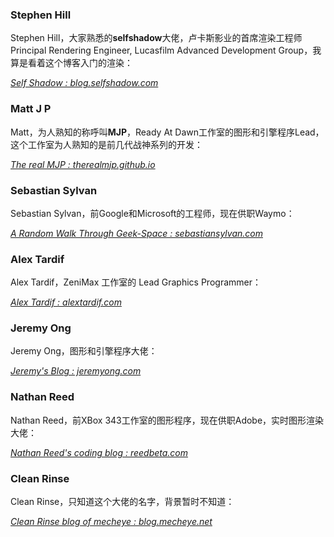 
### Stephen Hill

Stephen Hill，大家熟悉的**selfshadow**大佬，卢卡斯影业的首席渲染工程师 Principal Rendering Engineer, Lucasfilm Advanced Development Group，我算是看着这个博客入门的渲染：

_[Self Shadow : blog.selfshadow.com](https://link.zhihu.com/?target=https%3A//blog.selfshadow.com/)_

### Matt J P

Matt，为人熟知的称呼叫**MJP**，Ready At Dawn工作室的图形和引擎程序Lead，这个工作室为人熟知的是前几代战神系列的开发：

_[The real MJP : therealmjp.github.io](https://link.zhihu.com/?target=https%3A//therealmjp.github.io/posts/)_

### Sebastian Sylvan

Sebastian Sylvan，前Google和Microsoft的工程师，现在供职Waymo：

_[A Random Walk Through Geek-Space : sebastiansylvan.com](https://link.zhihu.com/?target=https%3A//www.sebastiansylvan.com/)_

### Alex Tardif

Alex Tardif，ZeniMax 工作室的 Lead Graphics Programmer：

_[Alex Tardif : alextardif.com](https://link.zhihu.com/?target=https%3A//alextardif.com/eden.html)_

### Jeremy Ong

Jeremy Ong，图形和引擎程序大佬：

_[Jeremy's Blog : jeremyong.com](https://link.zhihu.com/?target=https%3A//www.jeremyong.com/)_

### Nathan Reed

Nathan Reed，前XBox 343工作室的图形程序，现在供职Adobe，实时图形渲染大佬：

_[Nathan Reed's coding blog : reedbeta.com](https://link.zhihu.com/?target=https%3A//www.reedbeta.com/)_

### Clean Rinse

Clean Rinse，只知道这个大佬的名字，背景暂时不知道：

_[Clean Rinse blog of mecheye : blog.mecheye.net](https://link.zhihu.com/?target=https%3A//blog.mecheye.net/)_